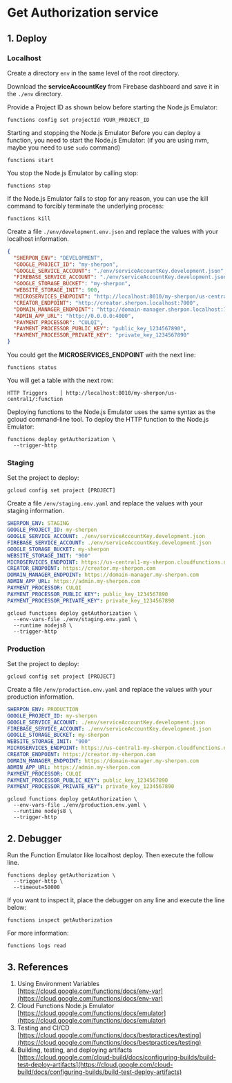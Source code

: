 # Get Authorization service

## 1. Deploy

### Localhost
Create a directory `env` in the same level of the root directory.

Download the **serviceAccountKey** from Firebase dashboard and save it in the `./env` directory.

Provide a Project ID as shown below before starting the Node.js Emulator: 
```
functions config set projectId YOUR_PROJECT_ID
```

Starting and stopping the Node.js Emulator
Before you can deploy a function, you need to start the Node.js Emulator: (if you are using nvm, maybe you need to use `sudo` command)
```
functions start
```

You stop the Node.js Emulator by calling stop:
```
functions stop
```

If the Node.js Emulator fails to stop for any reason, you can use the kill command to forcibly terminate the underlying process:
```
functions kill
```

Create a file ``./env/development.env.json`` and replace the values with your localhost information.
```json
{
  "SHERPON_ENV": "DEVELOPMENT",
  "GOOGLE_PROJECT_ID": "my-sherpon",
  "GOOGLE_SERVICE_ACCOUNT": "./env/serviceAccountKey.development.json",
  "FIREBASE_SERVICE_ACCOUNT": "./env/serviceAccountKey.development.json",
  "GOOGLE_STORAGE_BUCKET": "my-sherpon",
  "WEBSITE_STORAGE_INIT": 900,
  "MICROSERVICES_ENDPOINT": "http://localhost:8010/my-sherpon/us-central1",
  "CREATOR_ENDPOINT": "http://creator.sherpon.localhost:7000",
  "DOMAIN_MANAGER_ENDPOINT": "http://domain-manager.sherpon.localhost:7000",
  "ADMIN_APP_URL": "http://0.0.0.0:4000",
  "PAYMENT_PROCESSOR": "CULQI",
  "PAYMENT_PROCESSOR_PUBLIC_KEY": "public_key_1234567890",
  "PAYMENT_PROCESSOR_PRIVATE_KEY": "private_key_1234567890"
}
```

You could get the **MICROSERVICES_ENDPOINT** with the next line:
```
functions status
```
You will get a table with the next row:
```
HTTP Triggers    │ http://localhost:8010/my-sherpon/us-central1/:function  
```

Deploying functions to the Node.js Emulator uses the same syntax as the gcloud command-line tool.
To deploy the HTTP function to the Node.js Emulator:
```
functions deploy getAuthorization \
  --trigger-http
```

### Staging
Set the project to deploy: 
```
gcloud config set project [PROJECT]
```

Create a file ``/env/staging.env.yaml`` and replace the values with your staging information.
```yaml
SHERPON_ENV: STAGING
GOOGLE_PROJECT_ID: my-sherpon
GOOGLE_SERVICE_ACCOUNT: ./env/serviceAccountKey.development.json
FIREBASE_SERVICE_ACCOUNT: ./env/serviceAccountKey.development.json
GOOGLE_STORAGE_BUCKET: my-sherpon
WEBSITE_STORAGE_INIT: "900"
MICROSERVICES_ENDPOINT: https://us-central1-my-sherpon.cloudfunctions.net/
CREATOR_ENDPOINT: https://creator.my-sherpon.com
DOMAIN_MANAGER_ENDPOINT: https://domain-manager.my-sherpon.com
ADMIN_APP_URL: https://admin.my-sherpon.com
PAYMENT_PROCESSOR: CULQI
PAYMENT_PROCESSOR_PUBLIC_KEY": public_key_1234567890
PAYMENT_PROCESSOR_PRIVATE_KEY": private_key_1234567890
```

```
gcloud functions deploy getAuthorization \
  --env-vars-file ./env/staging.env.yaml \
  --runtime nodejs8 \
  --trigger-http
```

### Production
Set the project to deploy: 
```
gcloud config set project [PROJECT]
```

Create a file ``/env/production.env.yaml`` and replace the values with your production information.
```yaml
SHERPON_ENV: PRODUCTION
GOOGLE_PROJECT_ID: my-sherpon
GOOGLE_SERVICE_ACCOUNT: ./env/serviceAccountKey.development.json
FIREBASE_SERVICE_ACCOUNT: ./env/serviceAccountKey.development.json
GOOGLE_STORAGE_BUCKET: my-sherpon
WEBSITE_STORAGE_INIT: "900"
MICROSERVICES_ENDPOINT: https://us-central1-my-sherpon.cloudfunctions.net/
CREATOR_ENDPOINT: https://creator.my-sherpon.com
DOMAIN_MANAGER_ENDPOINT: https://domain-manager.my-sherpon.com
ADMIN_APP_URL: https://admin.my-sherpon.com
PAYMENT_PROCESSOR: CULQI
PAYMENT_PROCESSOR_PUBLIC_KEY": public_key_1234567890
PAYMENT_PROCESSOR_PRIVATE_KEY": private_key_1234567890
```

```
gcloud functions deploy getAuthorization \
  --env-vars-file ./env/production.env.yaml \
  --runtime nodejs8 \
  --trigger-http
```

## 2. Debugger
Run the Function Emulator like localhost deploy. Then execute the follow line.
```
functions deploy getAuthorization \
  --trigger-http \
  --timeout=50000
```

If you want to inspect it, place the debugger on any line and execute the line below:
```
functions inspect getAuthorization
```

For more information:
```
functions logs read
```


## 3. References
1. Using Environment Variables [https://cloud.google.com/functions/docs/env-var](https://cloud.google.com/functions/docs/env-var)
2. Cloud Functions Node.js Emulator [https://cloud.google.com/functions/docs/emulator](https://cloud.google.com/functions/docs/emulator)
3. Testing and CI/CD [https://cloud.google.com/functions/docs/bestpractices/testing](https://cloud.google.com/functions/docs/bestpractices/testing)
4. Building, testing, and deploying artifacts [https://cloud.google.com/cloud-build/docs/configuring-builds/build-test-deploy-artifacts](https://cloud.google.com/cloud-build/docs/configuring-builds/build-test-deploy-artifacts)